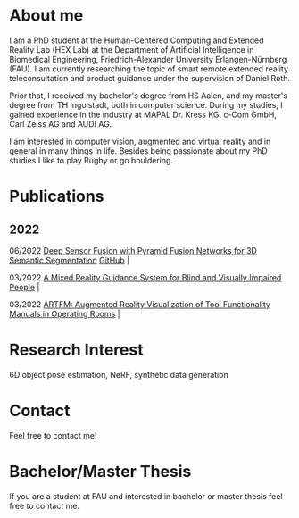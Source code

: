 # About me

I am a PhD student at the Human-Centered Computing and Extended Reality Lab (HEX Lab) at the Department of Artificial Intelligence in Biomedical Engineering, Friedrich-Alexander University Erlangen-Nürnberg (FAU). I am currently researching the topic of smart remote extended reality teleconsultation and product guidance under the supervision of Daniel Roth. 

Prior that, I received my bachelor's degree from HS Aalen, and my master's degree from TH Ingolstadt, both in computer science. During my studies, I gained experience in the industry at MAPAL Dr. Kress KG, c-Com GmbH, Carl Zeiss AG and AUDI AG.

I am interested in computer vision, augmented and virtual reality and in general in many things in life. Besides being passionate about my PhD studies I like to play Rugby or go bouldering.

# Publications
## 2022
06/2022  [Deep Sensor Fusion with Pyramid Fusion Networks for 3D Semantic Segmentation](https://ieeexplore.ieee.org/stamp/stamp.jsp?arnumber=9827113) [GitHub](https://hannahhaensen.github.io/pyfu/) |

03/2022  [A Mixed Reality Guidance System for Blind and Visually Impaired People](https://ieeexplore.ieee.org/abstract/document/9757681)                   | 

03/2022  [ARTFM: Augmented Reality Visualization of Tool Functionality Manuals in Operating Rooms](https://ieeexplore.ieee.org/abstract/document/9757491)  | 

# Research Interest

6D object pose estimation, NeRF, synthetic data generation

# Contact

Feel free to contact me! 

# Bachelor/Master Thesis

If you are a student at FAU and interested in bachelor or master thesis feel free to contact me. 
